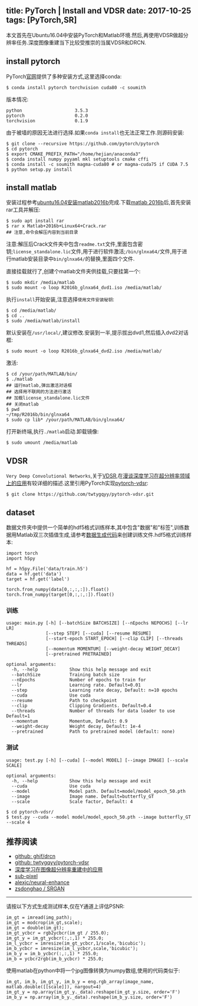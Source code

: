 title: PyTorch | Install and VDSR
date: 2017-10-25
tags: [PyTorch,SR]
---
本文首先在Ubuntu16.04中安装PyTorch和Matlab环境.然后,再使用VDSR做超分辨率任务.深度图像重建当下比较受推崇的当属VDSR和DRCN.

<!--more-->
## install pytorch
PyTorch[官网](http://pytorch.org/)提供了多种安装方式,这里选择conda:
```
$ conda install pytorch torchvision cuda80 -c soumith
```

版本情况:

    python                    3.5.3
    pytorch                   0.2.0
    torchvision               0.1.9

由于被墙的原因无法进行选择.如果`conda install`也无法正常工作.则源码安装:
```
$ git clone --recursive https://github.com/pytorch/pytorch
$ cd pytorch
$ export CMAKE_PREFIX_PATH="/home/hejian/anaconda3"
$ conda install numpy pyyaml mkl setuptools cmake cffi
$ conda install -c soumith magma-cuda80 # or magma-cuda75 if CUDA 7.5
$ python setup.py install
```

## install matlab
安装过程参考[ubuntu16.04安装matlab2016b](http://blog.csdn.net/minione_2016/article/details/53313271)完成.下载[matlab 2016b](#)后,首先安装rar工具并解压:
```
$ sudo apt install rar
$ rar x Matlab+2016b+Linux64+Crack.rar
## 注意,命令会解压内容到当前目录
```

注意:解压后Crack文件夹中包含`readme.txt`文件,里面包含密钥;`license_standalone.lic`文件,用于进行软件激活;`/bin/glnxa64/`文件,用于进行matlab安装目录中`bin/glnxa64/`的替换,里面四个文件.

直接挂载就行了,创建个matlab文件夹供挂载,只要挂第一个:
```
$ sudo mkdir /media/matlab
$ sudo mount -o loop R2016b_glnxa64_dvd1.iso /media/matlab/
```

执行`install`开始安装,注意选择`使用文件安装秘钥`:
```
$ cd /media/matlab/
$ cd ..
$ sudo /media/matlab/install
```

默认安装在`/usr/local/`,建议修改.安装到一半,提示拔出dvd1,然后插入dvd2对话框:
```
$ sudo mount -o loop R2016b_glnxa64_dvd2.iso /media/matlab/
```

激活:
```
$ cd /your/path/MATLAB/bin/
$ ./matlab
## 运行matlab,弹出激活对话框
## 选择用不联网的方法进行激活
## 加载license_standalone.lic文件
## 关闭matlab
$ pwd
~/tmp/R2016b/bin/glnxa64
$ sudo cp lib* /your/path/MATLAB/bin/glnxa64/
```

打开新终端,执行`./matlab`启动.卸载镜像:
```
$ sudo umount /media/matlab
```

## VDSR
`Very Deep Convolutional Networks`,关于[VDSR](https://github.com/twtygqyy/pytorch-vdsr),在[漫谈深度学习在超分辨率领域上的应用](http://cvmart.net/community/article/detail/49)有较详细的描述.这里引用PyTorch实现[pytorch-vdsr](https://github.com/twtygqyy/pytorch-vdsr):
```
$ git clone https://github.com/twtygqyy/pytorch-vdsr.git
```

## dataset
数据文件夹中提供一个简单的hdf5格式训练样本,其中包含"数据"和"标签",训练数据用Matlab双三次插值生成,请参考[数据生成代码](https://github.com/twtygqyy/pytorch-vdsr/tree/master/data)来创建训练文件.hdf5格式训练样本:
```
import torch
import h5py

hf = h5py.File('data/train.h5')
data = hf.get('data')
target = hf.get('label')

torch.from_numpy(data[0,:,:,:]).float()
torch.from_numpy(target[0,:,:,:]).float()
```

### 训练
```
usage: main.py [-h] [--batchSize BATCHSIZE] [--nEpochs NEPOCHS] [--lr LR]
               [--step STEP] [--cuda] [--resume RESUME]
               [--start-epoch START_EPOCH] [--clip CLIP] [--threads THREADS]
               [--momentum MOMENTUM] [--weight-decay WEIGHT_DECAY]
               [--pretrained PRETRAINED]

optional arguments:
  -h, --help            Show this help message and exit
  --batchSize           Training batch size
  --nEpochs             Number of epochs to train for
  --lr                  Learning rate. Default=0.01
  --step                Learning rate decay, Default: n=10 epochs
  --cuda                Use cuda
  --resume              Path to checkpoint
  --clip                Clipping Gradients. Default=0.4
  --threads             Number of threads for data loader to use Default=1
  --momentum            Momentum, Default: 0.9
  --weight-decay        Weight decay, Default: 1e-4
  --pretrained          Path to pretrained model (default: none)
```

### 测试
```
usage: test.py [-h] [--cuda] [--model MODEL] [--image IMAGE] [--scale SCALE]

optional arguments:
  -h, --help            Show this help message and exit
  --cuda                Use cuda
  --model               Model path. Default=model/model_epoch_50.pth
  --image               Image name. Default=butterfly_GT
  --scale               Scale factor, Default: 4
```

```
$ cd pytorch-vdsr/
$ test.py --cuda --model model/model_epoch_50.pth --image butterfly_GT --scale 4
```

## 推荐阅读
- [github: ghif/drcn](https://github.com/ghif/drcn)
- [github: twtygqyy/pytorch-vdsr](https://github.com/twtygqyy/pytorch-vdsr)
- [深度学习在图像超分辨率重建中的应用](http://cvmart.net/community/article/detail/11)
- [sub-pixel](https://github.com/pytorch/examples/tree/master/super_resolution)
- [alexjc/neural-enhance](https://github.com/alexjc/neural-enhance)
- [zsdonghao / SRGAN](https://github.com/zsdonghao/SRGAN)

---

请按以下方式生成测试样本,仅在Y通道上评估PSNR:
```
im_gt = imread(img_path);
im_gt = modcrop(im_gt,scale);
im_gt = double(im_gt);
im_gt_ycbcr = rgb2ycbcr(im_gt / 255.0);
im_gt_y = im_gt_ycbcr(:,:,1) * 255.0;
im_l_ycbcr = imresize(im_gt_ycbcr,1/scale,'bicubic');
im_b_ycbcr = imresize(im_l_ycbcr,scale,'bicubic');
im_b_y = im_b_ycbcr(:,:,1) * 255.0;
im_b = ycbcr2rgb(im_b_ycbcr) * 255.0;
```

使用matlab在python中将一个jpg图像转换为numpy数组,使用的代码类似于:
```
im_gt, im_b, im_gt_y, im_b_y = eng.rgb_array(image_name, matlab.double([[scale]]), nargout=4)
im_gt_y = np.array(im_gt_y._data).reshape(im_gt_y.size, order='F')
im_b_y = np.array(im_b_y._data).reshape(im_b_y.size, order='F')
```
